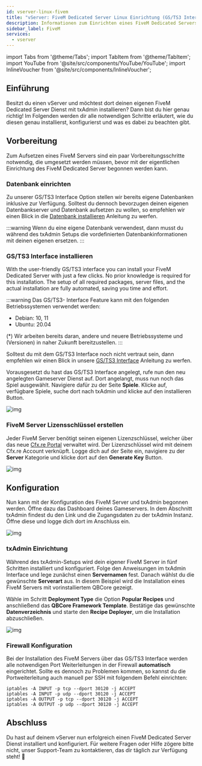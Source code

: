 ```yaml
---
id: vserver-linux-fivem
title: "vServer: FiveM Dedicated Server Linux Einrichtung (GS/TS3 Interface)"
description: Informationen zum Einrichten eines FiveM Dedicated Servers auf einem Linux Dedicated Server von ZAP-Hosting - ZAP-Hosting.com Dokumentation
sidebar_label: FiveM
services:
  - vserver
---
```


import Tabs from '@theme/Tabs';
import TabItem from '@theme/TabItem';
import YouTube from '@site/src/components/YouTube/YouTube';
import InlineVoucher from '@site/src/components/InlineVoucher';




## Einführung
Besitzt du einen vServer und möchtest dort deinen eigenen FiveM Dedicated Server Dienst mit txAdmin installieren? Dann bist du hier genau richtig! Im Folgenden werden dir alle notwendigen Schritte erläutert, wie du diesen genau installierst, konfigurierst und was es dabei zu beachten gibt. 



## Vorbereitung

Zum Aufsetzen eines FiveM Servers sind ein paar Vorbereitungsschritte notwendig, die umgesetzt werden müssen, bevor mit der eigentlichen Einrichtung des FiveM Dedicated Server begonnen werden kann.



### Datenbank einrichten

Zu unserer GS/TS3 Interface Option stellen wir bereits eigene Datenbanken inklusive zur Verfügung. Solltest du dennoch bevorzugen deinen eigenen Datenbankserver und Datenbank aufsetzen zu wollen, so empfehlen wir einen Blick in die [Datenbank installieren](dedicated-linux-databases.md) Anleitung zu werfen. 

:::warning
Wenn du eine eigene Datenbank verwendest, dann musst du während des txAdmin Setups die vordefinierten Datenbankinformationen mit deinen eigenen ersetzen. 
:::



### GS/TS3 Interface installieren
With the user-friendly GS/TS3 interface you can install your FiveM Dedicated Server with just a few clicks. No prior knowledge is required for this installation. The setup of all required packages, server files, and the actual installation are fully automated, saving you time and effort.

:::warning
Das GS/TS3- Interface Feature kann mit den folgenden Betriebssystemen verwendet werden:

- Debian: 10, 11
- Ubuntu: 20.04

(*) Wir arbeiten bereits daran, andere und neuere Betriebssysteme und (Versionen) in naher Zukunft bereitzustellen.
:::

Solltest du mit dem GS/TS3 Interface noch nicht vertraut sein, dann empfehlen wir einen Blick in unsere [GS/TS3 Interface](dedicated-linux-gs-interface.md) Anleitung zu werfen. 

Vorausgesetzt du hast das GS/TS3 Interface angelegt, rufe nun den neu angelegten Gameserver Dienst auf. Dort angelangt, muss nun noch das Spiel ausgewählt. Navigiere dafür zu der Seite **Spiele**. Klicke auf, verfügbare Spiele, suche dort nach txAdmin und klicke auf den installieren Button. 

![img](https://screensaver01.zap-hosting.com/index.php/s/jjtHEbpY8NDeTxK/download)






### FiveM Server Lizensschlüssel erstellen

Jeder FiveM Server benötigt seinen eigenen Lizenzschlüssel, welcher über das neue [Cfx.re Portal](http://portal.cfx.re/) verwaltet wird. Der Lizenzschlüssel wird mit deinem Cfx.re Account verknüpft. Logge dich auf der Seite ein, navigiere zu der **Server** Kategorie und klicke dort auf den **Generate Key** Button.

![img](https://screensaver01.zap-hosting.com/index.php/s/X6kHcs6o2dcFJqw/preview)



## Konfiguration

Nun kann mit der Konfiguration des FiveM Server und txAdmin begonnen werden. Öffne dazu das Dashboard deines Gameservers. In dem Abschnitt txAdmin findest du den Link und die Zugangsdaten zu der txAdmin Instanz. Öffne diese und logge dich dort im Anschluss ein. 

![img](https://screensaver01.zap-hosting.com/index.php/s/dgtKoasr73Hn6e6/preview)

### txAdmin Einrichtung

Während des txAdmin-Setups wird dein eigener FiveM Server in fünf Schritten installiert und konfiguriert. Folge den Anweisungen im txAdmin Interface und lege zunächst einen **Servernamen** fest. Danach wählst du die gewünschte **Serverart** aus. In diesem Beispiel wird die Installation eines FiveM Servers mit vorinstalliertem QBCore gezeigt.

Wähle im Schritt **Deployment Type** die Option **Popular Recipes** und anschließend das **QBCore Framework Template**. Bestätige das gewünschte **Datenverzeichnis** und starte den **Recipe Deployer**, um die Installation abzuschließen.

![img](https://screensaver01.zap-hosting.com/index.php/s/i7mSNNs29b6QLjz/download)




### Firewall Konfiguration

Bei der Installation des FiveM Servers über das GS/TS3 Interface werden alle notwendigen Port Weiterleitungen in der Firewall **automatisch** eingerichtet. Sollte es dennoch zu Problemen kommen, so kannst du die Portweiterleitung auch manuell per SSH mit folgendem Befehl einrichten: 

```
iptables -A INPUT -p tcp --dport 30120 -j ACCEPT
iptables -A INPUT -p udp --dport 30120 -j ACCEPT
iptables -A OUTPUT -p tcp --dport 30120 -j ACCEPT
iptables -A OUTPUT -p udp --dport 30120 -j ACCEPT 
```



## Abschluss

Du hast auf deinem vServer nun erfolgreich einen FiveM Dedicated Server Dienst installiert und konfiguriert. Für weitere Fragen oder Hilfe zögere bitte nicht, unser Support-Team zu kontaktieren, das dir täglich zur Verfügung steht! 🙂


<InlineVoucher />
